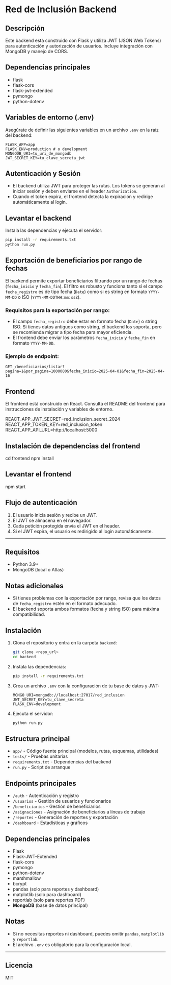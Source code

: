 # Red de Inclusión Backend

## Descripción
Este backend está construido con Flask y utiliza JWT (JSON Web Tokens) para autenticación y autorización de usuarios. Incluye integración con MongoDB y manejo de CORS.

## Dependencias principales
- flask
- flask-cors
- flask-jwt-extended
- pymongo
- python-dotenv

## Variables de entorno (.env)
Asegúrate de definir las siguientes variables en un archivo `.env` en la raíz del backend:

```
FLASK_APP=app
FLASK_ENV=production # o development
MONGODB_URI=tu_uri_de_mongodb
JWT_SECRET_KEY=tu_clave_secreta_jwt
```

## Autenticación y Sesión
- El backend utiliza JWT para proteger las rutas. Los tokens se generan al iniciar sesión y deben enviarse en el header `Authorization`.
- Cuando el token expira, el frontend detecta la expiración y redirige automáticamente al login.

## Levantar el backend

Instala las dependencias y ejecuta el servidor:

```bash
pip install -r requirements.txt
python run.py
```

## Exportación de beneficiarios por rango de fechas

El backend permite exportar beneficiarios filtrando por un rango de fechas (`fecha_inicio` y `fecha_fin`). El filtro es robusto y funciona tanto si el campo `fecha_registro` es de tipo fecha (`Date`) como si es string en formato `YYYY-MM-DD` o ISO (`YYYY-MM-DDTHH:mm:ssZ`).

### Requisitos para la exportación por rango:
- El campo `fecha_registro` debe estar en formato fecha (`Date`) o string ISO. Si tienes datos antiguos como string, el backend los soporta, pero se recomienda migrar a tipo fecha para mayor eficiencia.
- El frontend debe enviar los parámetros `fecha_inicio` y `fecha_fin` en formato `YYYY-MM-DD`.

### Ejemplo de endpoint:
```
GET /beneficiarios/listar?pagina=1&por_pagina=1000000&fecha_inicio=2025-04-01&fecha_fin=2025-04-16
```

## Frontend
El frontend está construido en React. Consulta el README del frontend para instrucciones de instalación y variables de entorno.

REACT_APP_JWT_SECRET=red_inclusion_secret_2024
REACT_APP_TOKEN_KEY=red_inclusion_token
REACT_APP_API_URL=http://localhost:5000

## Instalación de dependencias del frontend
cd frontend
npm install

## Levantar el frontend
npm start

## Flujo de autenticación
1. El usuario inicia sesión y recibe un JWT.
2. El JWT se almacena en el navegador.
3. Cada petición protegida envía el JWT en el header.
4. Si el JWT expira, el usuario es redirigido al login automáticamente.

---

## Requisitos
- Python 3.9+
- MongoDB (local o Atlas)

## Notas adicionales
- Si tienes problemas con la exportación por rango, revisa que los datos de `fecha_registro` estén en el formato adecuado.
- El backend soporta ambos formatos (fecha y string ISO) para máxima compatibilidad.

## Instalación

1. Clona el repositorio y entra en la carpeta `backend`:
   ```bash
   git clone <repo_url>
   cd backend
   ```
2. Instala las dependencias:
   ```bash
   pip install -r requirements.txt
   ```
3. Crea un archivo `.env` con la configuración de tu base de datos y JWT:
   ```env
   MONGO_URI=mongodb://localhost:27017/red_inclusion
   JWT_SECRET_KEY=tu_clave_secreta
   FLASK_ENV=development
   ```
4. Ejecuta el servidor:
   ```bash
   python run.py
   ```

## Estructura principal
- `app/` - Código fuente principal (modelos, rutas, esquemas, utilidades)
- `tests/` - Pruebas unitarias
- `requirements.txt` - Dependencias del backend
- `run.py` - Script de arranque

## Endpoints principales
- `/auth` - Autenticación y registro
- `/usuarios` - Gestión de usuarios y funcionarios
- `/beneficiarios` - Gestión de beneficiarios
- `/asignaciones` - Asignación de beneficiarios a líneas de trabajo
- `/reportes` - Generación de reportes y exportación
- `/dashboard` - Estadísticas y gráficos

## Dependencias principales
- Flask
- Flask-JWT-Extended
- flask-cors
- pymongo
- python-dotenv
- marshmallow
- bcrypt
- pandas (solo para reportes y dashboard)
- matplotlib (solo para dashboard)
- reportlab (solo para reportes PDF)
- **MongoDB** (base de datos principal)

## Notas
- Si no necesitas reportes ni dashboard, puedes omitir `pandas`, `matplotlib` y `reportlab`.
- El archivo `.env` es obligatorio para la configuración local.

---

## Licencia
MIT
